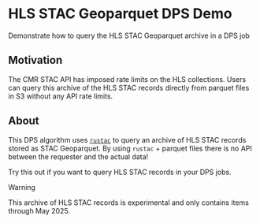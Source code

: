 # HLS STAC Geoparquet DPS Demo

Demonstrate how to query the HLS STAC Geoparquet archive in a DPS job

## Motivation

The CMR STAC API has imposed rate limits on the HLS collections. Users can query this archive of the HLS STAC records directly from parquet files in S3 without any API rate limits.

## About

This DPS algorithm uses [`rustac`](https://github.com/stac-utils/rustac-py) to query an archive of HLS STAC records stored as STAC Geoparquet. By using `rustac` + parquet files there is no API between the requester and the actual data!

Try this out if you want to query HLS STAC records in your DPS jobs.

> [!WARNING]
> This archive of HLS STAC records is experimental and only contains items through May 2025.
